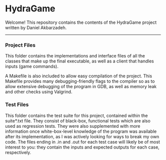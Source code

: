 # HydraGame

Welcome!
This repository contains the contents of the HydraGame project written by Daniel Akbarzadeh.

---
### Project Files
This folder contains the implementations and interface files of all the classes that make up the final executable, as well as a client that handles inputs (game commands). 

A Makefile is also included to allow easy compilation of the project. This Makefile provides many debugging-friendly flags to the compiler so as to allow extensive debugging of the program in GDB, as well as memory leak and other checks using Valgrind.

### Test Files
This folder contains the test suite for this project, contained within the suite*.txt file. They consist of black-box, functional tests which are also used as regression tests. They were also supplemented with more information once white-box-level knowledge of the program was available after its implementation, as I was actively looking for ways to break my own code. The files ending in .in and .out for each test case will likely be of most interest to you: they contain the inputs and expected outputs for each case, respectively.
